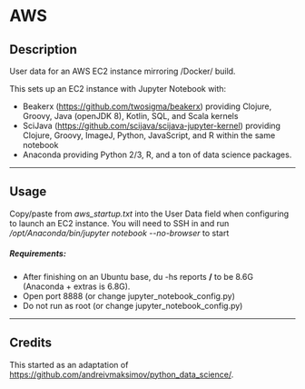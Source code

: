 # AWS

## Description

User data for an AWS EC2 instance mirroring /Docker/ build.

This sets up an EC2 instance with Jupyter Notebook with: 

  * Beakerx (https://github.com/twosigma/beakerx) providing Clojure, Groovy, Java (openJDK 8), Kotlin, SQL, and Scala kernels
  * SciJava (https://github.com/scijava/scijava-jupyter-kernel) providing Clojure, Groovy, ImageJ, Python, JavaScript, and R within the same notebook
  * Anaconda providing Python 2/3, R, and a ton of data science packages.

-----

## Usage

Copy/paste from *aws_startup.txt* into the User Data field when configuring to launch an EC2 instance.
You will need to SSH in and run */opt/Anaconda/bin/jupyter notebook --no-browser* to start

##### Requirements:
  * After finishing on an Ubuntu base, du -hs reports **/** to be 8.6G (Anaconda + extras is 6.8G).
  * Open port 8888 (or change jupyter_notebook_config.py)
  * Do not run as root (or change jupyter_notebook_config.py)

-----

## Credits

This started as an adaptation of https://github.com/andreivmaksimov/python_data_science/.
